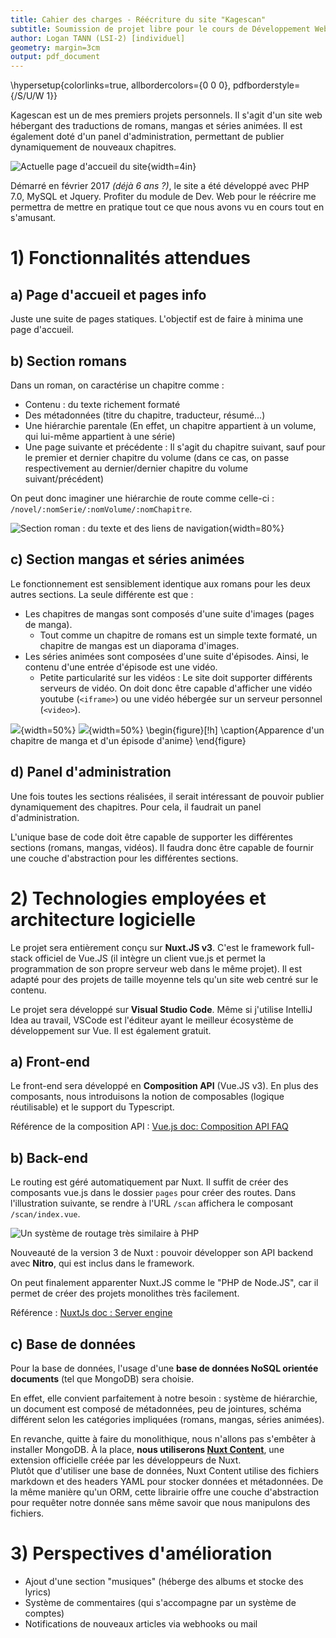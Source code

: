 ```yaml
---
title: Cahier des charges - Réécriture du site "Kagescan"
subtitle: Soumission de projet libre pour le cours de Développement Web (Semestre 6)
author: Logan TANN (LSI-2) [individuel]
geometry: margin=3cm
output: pdf_document
---
```


\hypersetup{colorlinks=true, allbordercolors={0 0 0}, pdfborderstyle={/S/U/W 1}}

Kagescan est un de mes premiers projets personnels. Il s'agit d'un site web hébergant des traductions de romans, mangas et séries animées. Il est également doté d'un panel d'administration, permettant de publier dynamiquement de nouveaux chapitres.

![Actuelle page d'accueil du site](kgs-home.png){width=4in}

Démarré en février 2017 _(déjà 6 ans ?)_, le site a été développé avec PHP 7.0, MySQL et Jquery. Profiter du module de Dev. Web pour le réécrire me permettra de mettre en pratique tout ce que nous avons vu en cours tout en s'amusant.

# 1) Fonctionnalités attendues

## a) Page d'accueil et pages info

Juste une suite de pages statiques. L'objectif est de faire à minima une page d'accueil.

## b) Section romans

Dans un roman, on caractérise un chapitre comme :

-   Contenu : du texte richement formaté
-   Des métadonnées (titre du chapitre, traducteur, résumé...)
-   Une hiérarchie parentale (En effet, un chapitre appartient à un volume, qui lui-même appartient à une série)
-   Une page suivante et précédente : Il s'agit du chapitre suivant, sauf pour le premier et dernier chapitre du volume (dans ce cas, on passe respectivement au dernier/dernier chapitre du volume suivant/précédent)

On peut donc imaginer une hiérarchie de route comme celle-ci : `/novel/:nomSerie/:nomVolume/:nomChapitre`.

![Section roman : du texte et des liens de navigation](novel.png){width=80%}

## c) Section mangas et séries animées

Le fonctionnement est sensiblement identique aux romans pour les deux autres sections. La seule différente est que :

-   Les chapitres de mangas sont composés d'une suite d'images (pages de manga).
    -   Tout comme un chapitre de romans est un simple texte formaté, un chapitre de mangas est un diaporama d'images.
-   Les séries animées sont composées d'une suite d'épisodes. Ainsi, le contenu d'une entrée d'épisode est une vidéo.
    -   Petite particularité sur les vidéos : Le site doit supporter différents serveurs de vidéo. On doit donc être capable d'afficher une vidéo youtube (`<iframe>`) ou une vidéo hébergée sur un serveur personnel (`<video>`).

![](manga.png){width=50%}
![](anime.png){width=50%}
\begin{figure}[!h]
\caption{Apparence d'un chapitre de manga et d'un épisode d'anime}
\end{figure}

## d) Panel d'administration

Une fois toutes les sections réalisées, il serait intéressant de pouvoir publier dynamiquement des chapitres. Pour cela, il faudrait un panel d'administration.

L'unique base de code doit être capable de supporter les différentes sections (romans, mangas, vidéos). Il faudra donc être capable de fournir une couche d'abstraction pour les différentes sections.

# 2) Technologies employées et architecture logicielle

Le projet sera entièrement conçu sur **Nuxt.JS v3**. C'est le framework full-stack officiel de Vue.JS (il intègre un client vue.js et permet la programmation de son propre serveur web dans le même projet). Il est adapté pour des projets de taille moyenne tels qu'un site web centré sur le contenu.

Le projet sera développé sur **Visual Studio Code**. Même si j'utilise IntelliJ Idea au travail, VSCode est l'éditeur ayant le meilleur écosystème de développement sur Vue. Il est également gratuit.

## a) Front-end

Le front-end sera développé en **Composition API** (Vue.JS v3). En plus des composants, nous introduisons la notion de composables (logique réutilisable) et le support du Typescript.

Référence de la composition API : [Vue.js doc: Composition API FAQ](https://vuejs.org/guide/extras/composition-api-faq.html#more-flexible-code-organization)

## b) Back-end

Le routing est géré automatiquement par Nuxt. Il suffit de créer des composants vue.js dans le dossier `pages` pour créer des routes. Dans l'illustration suivante, se rendre à l'URL `/scan` affichera le composant `/scan/index.vue`.

![Un système de routage très similaire à PHP](pages.png)

Nouveauté de la version 3 de Nuxt : pouvoir développer son API backend avec **Nitro**, qui est inclus dans le framework.

On peut finalement apparenter Nuxt.JS comme le "PHP de Node.JS", car il permet de créer des projets monolithes très facilement.

Référence : [NuxtJs doc : Server engine](https://nuxt.com/docs/guide/directory-structure/server#example)

## c) Base de données

Pour la base de données, l'usage d'une **base de données NoSQL orientée documents** (tel que MongoDB) sera choisie.

En effet, elle convient parfaitement à notre besoin : système de hiérarchie, un document est composé de métadonnées, peu de jointures, schéma différent selon les catégories impliquées (romans, mangas, séries animées).

En revanche, quitte à faire du monolithique, nous n'allons pas s'embêter à installer MongoDB. À la place, **nous utiliserons [Nuxt Content](https://content.nuxtjs.org/guide/displaying/querying)**, une extension officielle créée par les développeurs de Nuxt.  
Plutôt que d'utiliser une base de données, Nuxt Content utilise des fichiers markdown et des headers YAML pour stocker données et métadonnées. De la même manière qu'un ORM, cette librairie offre une couche d'abstraction pour requêter notre donnée sans même savoir que nous manipulons des fichiers.

# 3) Perspectives d'amélioration

-   Ajout d'une section "musiques" (héberge des albums et stocke des lyrics)
-   Système de commentaires (qui s'accompagne par un système de comptes)
-   Notifications de nouveaux articles via webhooks ou mail

